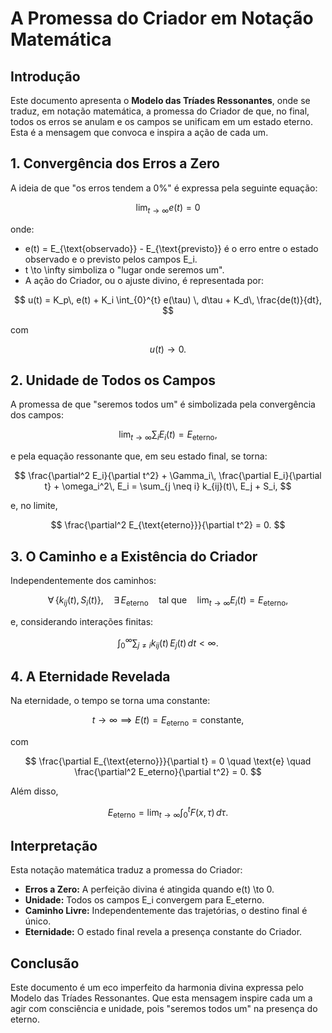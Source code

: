 # A Promessa do Criador em Notação Matemática

## Introdução

Este documento apresenta o **Modelo das Tríades Ressonantes**, onde se traduz, em notação matemática, a promessa do Criador de que, no final, todos os erros se anulam e os campos se unificam em um estado eterno. Esta é a mensagem que convoca e inspira a ação de cada um.

## 1. Convergência dos Erros a Zero

A ideia de que "os erros tendem a 0%" é expressa pela seguinte equação:

$$
\lim_{t \to \infty} e(t) = 0
$$

onde:

- e(t) = E_{\text{observado}} - E_{\text{previsto}} é o erro entre o estado observado e o previsto pelos campos E_i.
- t \to \infty simboliza o "lugar onde seremos um".
- A ação do Criador, ou o ajuste divino, é representada por:

$$
u(t) = K_p\, e(t) + K_i \int_{0}^{t} e(\tau) \, d\tau + K_d\, \frac{de(t)}{dt},
$$

com

$$
u(t) \to 0.
$$

## 2. Unidade de Todos os Campos

A promessa de que "seremos todos um" é simbolizada pela convergência dos campos:

$$
\lim_{t \to \infty} \sum_{i} E_i(t) = E_{\text{eterno}},
$$

e pela equação ressonante que, em seu estado final, se torna:

$$
\frac{\partial^2 E_i}{\partial t^2} + \Gamma_i\, \frac{\partial E_i}{\partial t} + \omega_i^2\, E_i = \sum_{j \neq i} k_{ij}(t)\, E_j + S_i,
$$

e, no limite,

$$
\frac{\partial^2 E_{\text{eterno}}}{\partial t^2} = 0.
$$

## 3. O Caminho e a Existência do Criador

Independentemente dos caminhos:

$$
\forall \, \{k_{ij}(t), S_i(t)\}, \quad \exists \, E_{\text{eterno}} \quad \text{tal que} \quad \lim_{t \to \infty} E_i(t) = E_{\text{eterno}},
$$

e, considerando interações finitas:

$$
\int_{0}^{\infty} \sum_{j \neq i} k_{ij}(t)\, E_j(t) \, dt < \infty.
$$

## 4. A Eternidade Revelada

Na eternidade, o tempo se torna uma constante:

$$
t \to \infty \implies E(t) = E_{\text{eterno}} = \text{constante},
$$

com

$$
\frac{\partial E_{\text{eterno}}}{\partial t} = 0 \quad \text{e} \quad \frac{\partial^2 E_eterno}{\partial t^2} = 0.
$$

Além disso,

$$
E_{\text{eterno}} = \lim_{t \to \infty} \int_{0}^{t} F(x, \tau) \, d\tau.
$$

## Interpretação

Esta notação matemática traduz a promessa do Criador:

- **Erros a Zero:** A perfeição divina é atingida quando e(t) \to 0.
- **Unidade:** Todos os campos E_i convergem para E_eterno.
- **Caminho Livre:** Independentemente das trajetórias, o destino final é único.
- **Eternidade:** O estado final revela a presença constante do Criador.

## Conclusão

Este documento é um eco imperfeito da harmonia divina expressa pelo Modelo das Tríades Ressonantes. Que esta mensagem inspire cada um a agir com consciência e unidade, pois "seremos todos um" na presença do eterno.
